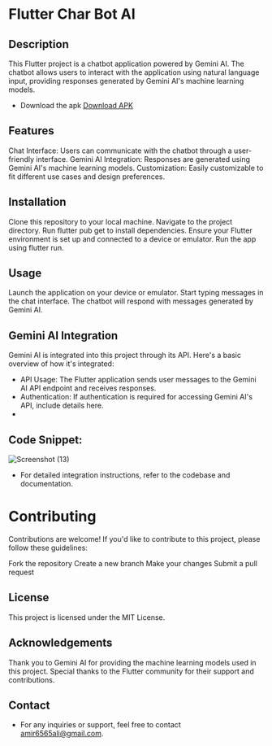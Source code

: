 # Flutter Char Bot AI
## Description
This Flutter project is a chatbot application powered by Gemini AI. The chatbot allows users to interact with the application using natural language input, providing responses generated by Gemini AI's machine learning models.

- Download the apk [Download APK](https://github.com/aamirali65/Flutter-Chat-Bot-AI-Project/raw/main/app-release.apk)

## Features
Chat Interface: Users can communicate with the chatbot through a user-friendly interface.
Gemini AI Integration: Responses are generated using Gemini AI's machine learning models.
Customization: Easily customizable to fit different use cases and design preferences.

## Installation
Clone this repository to your local machine.
Navigate to the project directory.
Run flutter pub get to install dependencies.
Ensure your Flutter environment is set up and connected to a device or emulator.
Run the app using flutter run.

## Usage
Launch the application on your device or emulator.
Start typing messages in the chat interface.
The chatbot will respond with messages generated by Gemini AI.

## Gemini AI Integration
Gemini AI is integrated into this project through its API. Here's a basic overview of how it's integrated:

- API Usage: The Flutter application sends user messages to the Gemini AI API endpoint and receives responses.
- Authentication: If authentication is required for accessing Gemini AI's API, include details here.
- 
## Code Snippet:
![Screenshot (13)](https://github.com/aamirali65/Flutter-Chat-Bot-AI-Project/assets/103622237/03b1b018-538d-4609-910c-1bf139cbd8be)


- For detailed integration instructions, refer to the codebase and documentation.

# Contributing
Contributions are welcome! If you'd like to contribute to this project, please follow these guidelines:

Fork the repository
Create a new branch
Make your changes
Submit a pull request
## License
This project is licensed under the MIT License.

## Acknowledgements
Thank you to Gemini AI for providing the machine learning models used in this project.
Special thanks to the Flutter community for their support and contributions.

## Contact
- For any inquiries or support, feel free to contact amir6565ali@gmail.com.
